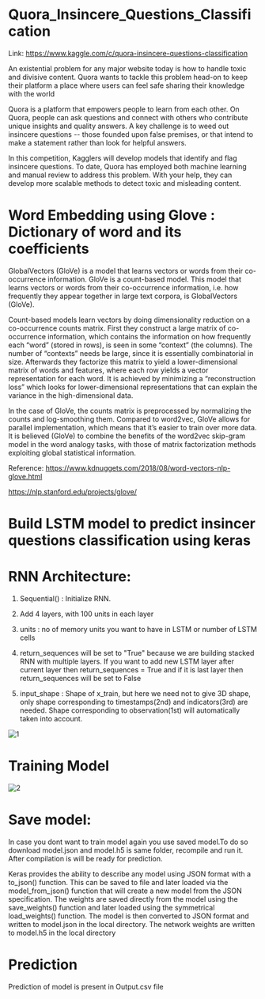 # Quora_Insincere_Questions_Classification

Link: https://www.kaggle.com/c/quora-insincere-questions-classification

An existential problem for any major website today is how to handle toxic and divisive content. Quora wants to tackle this problem head-on to keep their platform a place where users can feel safe sharing their knowledge with the world

Quora is a platform that empowers people to learn from each other. On Quora, people can ask questions and connect with others who contribute unique insights and quality answers. A key challenge is to weed out insincere questions -- those founded upon false premises, or that intend to make a statement rather than look for helpful answers.

In this competition, Kagglers will develop models that identify and flag insincere questions. To date, Quora has employed both machine learning and manual review to address this problem. With your help, they can develop more scalable methods to detect toxic and misleading content.

# Word Embedding using Glove : Dictionary of word and its coefficients
GlobalVectors (GloVe) is a model that learns vectors or words from their co-occurrence information. GloVe is a count-based model. This model that learns vectors or words from their co-occurrence information, i.e. how frequently they appear together in large text corpora, is GlobalVectors (GloVe).

Count-based models learn vectors by doing dimensionality reduction on a co-occurrence counts matrix. First they construct a large matrix of co-occurrence information, which contains the information on how frequently each “word” (stored in rows), is seen in some “context” (the columns). The number of “contexts” needs be large, since it is essentially combinatorial in size. Afterwards they factorize this matrix to yield a lower-dimensional matrix of words and features, where each row yields a vector representation for each word. It is achieved by minimizing a “reconstruction loss” which looks for lower-dimensional representations that can explain the variance in the high-dimensional data.

In the case of GloVe, the counts matrix is preprocessed by normalizing the counts and log-smoothing them. Compared to word2vec, GloVe allows for parallel implementation, which means that it’s easier to train over more data. It is believed (GloVe) to combine the benefits of the word2vec skip-gram model in the word analogy tasks, with those of matrix factorization methods exploiting global statistical information.

Reference:
https://www.kdnuggets.com/2018/08/word-vectors-nlp-glove.html

https://nlp.stanford.edu/projects/glove/

# Build LSTM model to predict insincer questions classification using keras

# RNN Architecture:

1) Sequential() : Initialize RNN.

2) Add 4 layers, with 100 units in each layer

3) units : no of memory units you want to have in LSTM or number of LSTM cells

4) return_sequences will be set to "True" because we are building stacked RNN with multiple layers. If you want to add new LSTM layer after current layer then return_sequences = True and if it is last layer then return_sequences will be set to False

5) input_shape : Shape of x_train, but here we need not to give 3D shape, only shape corresponding to timestamps(2nd) and indicators(3rd) are needed. Shape corresponding to observation(1st) will automatically taken into account.

![1](https://user-images.githubusercontent.com/30834801/50140682-969d0400-02cb-11e9-8a15-5f4eb7bb1c29.PNG)

# Training Model
![2](https://user-images.githubusercontent.com/30834801/50140733-be8c6780-02cb-11e9-97f1-2b5715155b80.PNG)


# Save model:
In case you dont want to train model again you use saved model.To do so download model.json and model.h5 is same folder, recompile and run it.
After compilation is will be ready for prediction.

Keras provides the ability to describe any model using JSON format with a to_json() function. This can be saved to file and later loaded via the model_from_json() function that will create a new model from the JSON specification.
The weights are saved directly from the model using the save_weights() function and later loaded using the symmetrical load_weights() function.
The model is then converted to JSON format and written to model.json in the local directory. The network weights are written to model.h5 in the local directory

# Prediction
Prediction of model is present in Output.csv file
